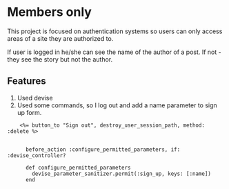 # Members only
This project is focused on authentication systems so users can only access areas of a site they are authorized to.

If user is logged in he/she can see the name of the author of a post.
If not - they see the story but not the author.

## Features

1. Used devise
2. Used some commands, so I log out and add a name parameter to sign up form.
```
    <%= button_to "Sign out", destroy_user_session_path, method: :delete %>

      
      before_action :configure_permitted_parameters, if: :devise_controller?

      def configure_permitted_parameters
        devise_parameter_sanitizer.permit(:sign_up, keys: [:name])
      end

```